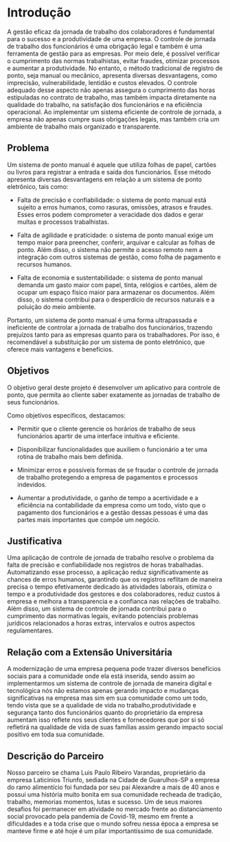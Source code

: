 # Introdução

A gestão eficaz da jornada de trabalho dos colaboradores é fundamental para o sucesso e a produtividade de uma empresa. O controle de jornada de trabalho dos funcionários é uma obrigação legal e também é uma ferramenta de gestão para as empresas. Por meio dele, é possível verificar o cumprimento das normas trabalhistas, evitar fraudes, otimizar processos e aumentar a produtividade. No entanto, o método tradicional de registro de ponto, seja manual ou mecânico, apresenta diversas desvantagens, como imprecisão, vulnerabilidade, lentidão e custos elevados. O controle adequado desse aspecto não apenas assegura o cumprimento das horas estipuladas no contrato de trabalho, mas também impacta diretamente na qualidade do trabalho, na satisfação dos funcionários e na eficiência operacional. Ao implementar um sistema eficiente de controle de jornada, a empresa não apenas cumpre suas obrigações legais, mas também cria um ambiente de trabalho mais organizado e transparente.

## Problema

Um sistema de ponto manual é aquele que utiliza folhas de papel, cartões ou livros para registrar a entrada e saída dos funcionários. Esse método apresenta diversas desvantagens em relação a um sistema de ponto eletrônico, tais como:

- Falta de precisão e confiabilidade: o sistema de ponto manual está sujeito a erros humanos, como rasuras, omissões, atrasos e fraudes. Esses erros podem comprometer a veracidade dos dados e gerar multas e processos trabalhistas.


- Falta de agilidade e praticidade: o sistema de ponto manual exige um tempo maior para preencher, conferir, arquivar e calcular as folhas de ponto. Além disso, o sistema não permite o acesso remoto nem a integração com outros sistemas de gestão, como folha de pagamento e recursos humanos.


- Falta de economia e sustentabilidade: o sistema de ponto manual demanda um gasto maior com papel, tinta, relógios e cartões, além de ocupar um espaço físico maior para armazenar os documentos. Além disso, o sistema contribui para o desperdício de recursos naturais e a poluição do meio ambiente.

Portanto, um sistema de ponto manual é uma forma ultrapassada e ineficiente de controlar a jornada de trabalho dos funcionários, trazendo prejuízos tanto para as empresas quanto para os trabalhadores. Por isso, é recomendável a substituição por um sistema de ponto eletrônico, que oferece mais vantagens e benefícios.


## Objetivos

O objetivo geral deste projeto é desenvolver um aplicativo para controle de ponto, que permita ao cliente saber exatamente as jornadas de trabalho de seus funcionários.

Como objetivos específicos, destacamos:

- Permitir que o cliente gerencie os horários de trabalho de seus funcionários apartir de uma interface intuitiva e eficiente.
  
- Disponibilizar funcionalidades que auxiliem o funcionário a ter uma rotina de trabalho mais bem definida.
 
- Minimizar erros e possíveis formas de se fraudar o controle de jornada de trabalho protegendo a empresa de pagamentos e processos indevidos.

- Aumentar a produtividade, o ganho de tempo a acertividade e a eficiência na contabilidade da empresa como um todo, visto que o pagamento dos funcionários e a gestão dessas pessoas é uma das partes mais importantes que compõe um negócio. 

## Justificativa

Uma aplicação de controle de jornada de trabalho resolve o problema da falta de precisão e confiabilidade nos registros de horas trabalhadas. Automatizando esse processo, a aplicação reduz significativamente as chances de erros humanos, garantindo que os registros reflitam de maneira precisa o tempo efetivamente dedicado às atividades laborais, otimiza o tempo e a produtividade dos gestores e dos colaboradores, reduz custos á empresa e melhora a transparencia e a confianca nas relações de trabalho. Além disso, um sistema de controle de jornada contribui para o cumprimento das normativas legais, evitando potenciais problemas jurídicos relacionados a horas extras, intervalos e outros aspectos regulamentares.

## Relação com a Extensão Universitária

A modernização de uma empresa pequena pode trazer diversos benefícios sociais para a comunidade onde ela está inserida, sendo assim ao implementarmos um sistema de controle de jornada de maneira digital e tecnológica nós não estamos apenas gerando impacto e mudanças significativas na empresa mas sim em sua comunidade como um todo, tendo vista que se a qualidade de vida no trabalho,produtividade e segurança tanto dos funcionários quanto do proprietário da empresa aumentam isso reflete nos seus clientes e fornecedores que por si só refletirá na qualidade de vida de suas famílias assim gerando impacto social positivo em toda sua comunidade.

## Descrição do Parceiro

Nosso parceiro se chama Luis Paulo Ribeiro Varandas, proprietário da empresa Laticinios Triunfo,
sediada na Cidade de Guarulhos-SP a empresa do ramo alimentício foi fundada por seu pai Alexandre a mais de 40 anos e possui uma história muito bonita em sua comunidade recheada de tradição, trabalho, memorias momentos, lutas e sucesso.
Um de seus maiores desafios foi permanecer em atividade no mercado 
frente ao distanciamento social provocado pela pandemia de Covid-19, mesmo em frente a dificuldades e a toda crise que o mundo sofreu nessa época a empresa se manteve firme e até hoje é um pilar importantíssimo de sua comunidade. 

